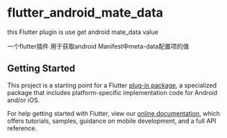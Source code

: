 # flutter_android_mate_data

this Flutter plugin is use get android mate_data value

一个flutter插件 用于获取android Manifest中meta-data配置项的值
## Getting Started

This project is a starting point for a Flutter
[plug-in package](https://flutter.dev/developing-packages/),
a specialized package that includes platform-specific implementation code for
Android and/or iOS.

For help getting started with Flutter, view our 
[online documentation](https://flutter.dev/docs), which offers tutorials, 
samples, guidance on mobile development, and a full API reference.
